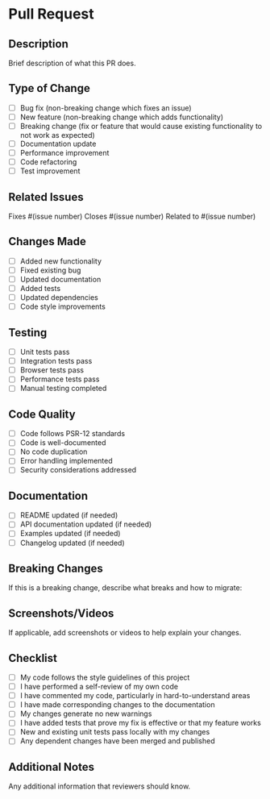# Pull Request

## Description
Brief description of what this PR does.

## Type of Change
- [ ] Bug fix (non-breaking change which fixes an issue)
- [ ] New feature (non-breaking change which adds functionality)
- [ ] Breaking change (fix or feature that would cause existing functionality to not work as expected)
- [ ] Documentation update
- [ ] Performance improvement
- [ ] Code refactoring
- [ ] Test improvement

## Related Issues
Fixes #(issue number)
Closes #(issue number)
Related to #(issue number)

## Changes Made
- [ ] Added new functionality
- [ ] Fixed existing bug
- [ ] Updated documentation
- [ ] Added tests
- [ ] Updated dependencies
- [ ] Code style improvements

## Testing
- [ ] Unit tests pass
- [ ] Integration tests pass
- [ ] Browser tests pass
- [ ] Performance tests pass
- [ ] Manual testing completed

## Code Quality
- [ ] Code follows PSR-12 standards
- [ ] Code is well-documented
- [ ] No code duplication
- [ ] Error handling implemented
- [ ] Security considerations addressed

## Documentation
- [ ] README updated (if needed)
- [ ] API documentation updated (if needed)
- [ ] Examples updated (if needed)
- [ ] Changelog updated (if needed)

## Breaking Changes
If this is a breaking change, describe what breaks and how to migrate:

## Screenshots/Videos
If applicable, add screenshots or videos to help explain your changes.

## Checklist
- [ ] My code follows the style guidelines of this project
- [ ] I have performed a self-review of my own code
- [ ] I have commented my code, particularly in hard-to-understand areas
- [ ] I have made corresponding changes to the documentation
- [ ] My changes generate no new warnings
- [ ] I have added tests that prove my fix is effective or that my feature works
- [ ] New and existing unit tests pass locally with my changes
- [ ] Any dependent changes have been merged and published

## Additional Notes
Any additional information that reviewers should know.
